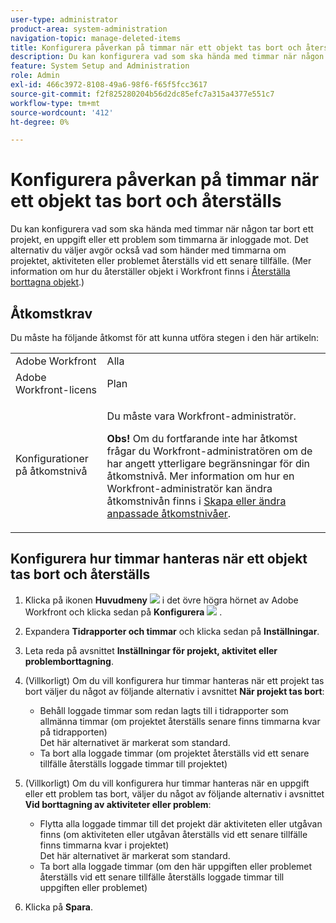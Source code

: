 ```yaml
---
user-type: administrator
product-area: system-administration
navigation-topic: manage-deleted-items
title: Konfigurera påverkan på timmar när ett objekt tas bort och återställs
description: Du kan konfigurera vad som ska hända med timmar när någon tar bort ett projekt, en uppgift eller ett problem som timmarna är inloggade mot. Det alternativ du väljer avgör också vad som händer med timmarna om projektet, aktiviteten eller problemet återställs vid ett senare tillfälle. (Mer information om hur du återställer objekt i Workfront finns i Återställa borttagna objekt.)
feature: System Setup and Administration
role: Admin
exl-id: 466c3972-8108-49a6-98f6-f65f5fcc3617
source-git-commit: f2f825280204b56d2dc85efc7a315a4377e551c7
workflow-type: tm+mt
source-wordcount: '412'
ht-degree: 0%

---
```


# Konfigurera påverkan på timmar när ett objekt tas bort och återställs

Du kan konfigurera vad som ska hända med timmar när någon tar bort ett projekt, en uppgift eller ett problem som timmarna är inloggade mot. Det alternativ du väljer avgör också vad som händer med timmarna om projektet, aktiviteten eller problemet återställs vid ett senare tillfälle. (Mer information om hur du återställer objekt i Workfront finns i [Återställa borttagna objekt](../../../administration-and-setup/manage-workfront/manage-deleted-items/restore-deleted-items.md).)

## Åtkomstkrav

Du måste ha följande åtkomst för att kunna utföra stegen i den här artikeln:

<table style="table-layout:auto"> 
 <col> 
 <col> 
 <tbody> 
  <tr> 
   <td role="rowheader">Adobe Workfront</td> 
   <td>Alla</td> 
  </tr> 
  <tr> 
   <td role="rowheader">Adobe Workfront-licens</td> 
   <td>Plan</td> 
  </tr> 
  <tr> 
   <td role="rowheader">Konfigurationer på åtkomstnivå</td> 
   <td> <p>Du måste vara Workfront-administratör.</p> <p><b>Obs!</b> Om du fortfarande inte har åtkomst frågar du Workfront-administratören om de har angett ytterligare begränsningar för din åtkomstnivå. Mer information om hur en Workfront-administratör kan ändra åtkomstnivån finns i <a href="../../../administration-and-setup/add-users/configure-and-grant-access/create-modify-access-levels.md" class="MCXref xref">Skapa eller ändra anpassade åtkomstnivåer</a>.</p> </td> 
  </tr> 
 </tbody> 
</table>

## Konfigurera hur timmar hanteras när ett objekt tas bort och återställs

1. Klicka på ikonen **Huvudmeny** ![](assets/main-menu-icon.png) i det övre högra hörnet av Adobe Workfront och klicka sedan på **Konfigurera** ![](assets/gear-icon-settings.png) .

1. Expandera **Tidrapporter och timmar** och klicka sedan på **Inställningar**.

1. Leta reda på avsnittet **Inställningar för projekt, aktivitet eller problemborttagning**.
1. (Villkorligt) Om du vill konfigurera hur timmar hanteras när ett projekt tas bort väljer du något av följande alternativ i avsnittet **När projekt tas bort**:

   * Behåll loggade timmar som redan lagts till i tidrapporter som allmänna timmar (om projektet återställs senare finns timmarna kvar på tidrapporten)\
     Det här alternativet är markerat som standard.
   * Ta bort alla loggade timmar (om projektet återställs vid ett senare tillfälle återställs loggade timmar till projektet)

1. (Villkorligt) Om du vill konfigurera hur timmar hanteras när en uppgift eller ett problem tas bort, väljer du något av följande alternativ i avsnittet **Vid borttagning av aktiviteter eller problem**:

   * Flytta alla loggade timmar till det projekt där aktiviteten eller utgåvan finns (om aktiviteten eller utgåvan återställs vid ett senare tillfälle finns timmarna kvar i projektet)\
     Det här alternativet är markerat som standard.
   * Ta bort alla loggade timmar (om den här uppgiften eller problemet återställs vid ett senare tillfälle återställs loggade timmar till uppgiften eller problemet)

1. Klicka på **Spara**.
